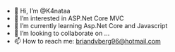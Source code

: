 - 👋 Hi, I’m @K4nataa
- 👀 I’m interested in ASP.Net Core MVC
- 🌱 I’m currently learning Asp.Net Core and Javascript
- 💞️ I’m looking to collaborate on ...
- 📫 How to reach me: briandvberg96@hotmail.com

<!---
K4nataa/K4nataa is a ✨ special ✨ repository because its `README.md` (this file) appears on your GitHub profile.
You can click the Preview link to take a look at your changes.
--->
